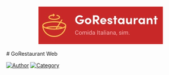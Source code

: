 <p align="center">
   <img src="https://github.com/tfbio/restaurant_web/blob/master/github/restaurantweb_logo.jpg"/>
</p>
# GoRestaurant Web

<br />

[![Author](https://img.shields.io/badge/author-Rocketseat-green)](https://github.com/Rocketseat)
[![Category](https://img.shields.io/badge/category-exercise-green)](#)
